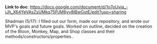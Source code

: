 **Link to doc**: https://docs.google.com/document/d/1o7oUvia_-jJh_X64YeVAsZsUMkq75PJM6yv8lBwGstE/edit?usp=sharing

Shadman (5/17): I filled out our form, made our repository, and wrote our MVP's goals and future goals. Worked on outline, decided on the creation of the Bloon, Monkey, Map, and Shop classes and their methods/constructors/properties .
